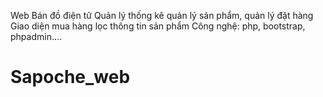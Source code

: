 Web Bán đồ điện tử 
Quản lý thống kê quản lý sản phẩm, quản lý đặt hàng
Giao diện mua hàng lọc thông tin sản phẩm
Công nghệ: php, bootstrap, phpadmin....

# Sapoche_web
